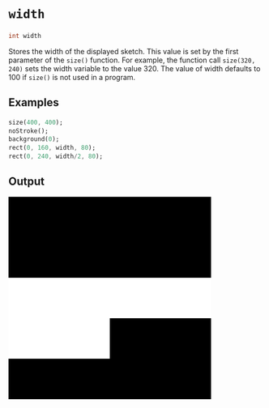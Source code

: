 # `width`

```dart
int width
```

Stores the width of the displayed sketch.
This value is set by the first parameter of the `size()` function.
For example, the function call `size(320, 240)` sets the width variable to the value 320.
The value of width defaults to 100 if `size()` is not used in a program.

## Examples

```dart
size(400, 400);
noStroke();
background(0);
rect(0, 160, width, 80);
rect(0, 240, width/2, 80);
```

## Output

<img src="./_images/width_examples_1.png" width="400" height="400" />
